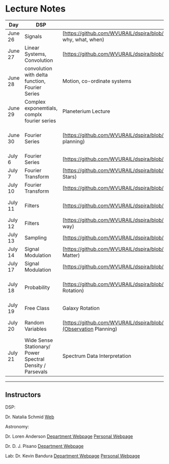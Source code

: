 # Lecture Notes

| Day | DSP | Astronomy| Labs |
|-----|-----|----------|------|
| June 26 |Signals|[https://github.com/WVURAIL/dspira/blob/master/lectures/astronomy/LDA_Lectures/RET_DSP_Intro.pdf](Scientific Notation, why, what, when)| Lab 1 |
| June 27 |Linear Systems, Convolution|[https://github.com/WVURAIL/dspira/blob/master/lectures/astronomy/LDA_Lectures/RET_DSP_MotionOfSky1.pdf](Motion)| Lab 1, 1.1|
| June 28 |convolution with delta function, Fourier Series| Motion, co-ordinate systems|lab 2|
| June 29 |Complex exponemtials, complx fourier series | Planeterium Lecture| lab 3|
| June 30 | Fourier Series| [https://github.com/WVURAIL/dspira/blob/master/lectures/astronomy/LDA_Lectures/RET_DSP_Gravity.pdf](Gravity, Time and planning) | lab 3.1, observation planning using stellarium|
| July 6 | Fourier Series|[https://github.com/WVURAIL/dspira/blob/master/lectures/astronomy/DJP_Lectures/RET_0706.pdf](Light and Telescopes)|Lab 4|
| July 7 | Fourier Transform| [https://github.com/WVURAIL/dspira/blob/master/lectures/astronomy/DJP_Lectures/RET_0707.pdf](Doppler Effect, Telescopes. Stars)|lab 4, Analog Assembly|
| July 10 | Fourier Transform| [https://github.com/WVURAIL/dspira/blob/master/lectures/astronomy/DJP_Lectures/RET_0710.pdf](Stars) | Lab 4 Analog Assembly|
| July 11 | Filters | [https://github.com/WVURAIL/dspira/blob/master/lectures/astronomy/DJP_Lectures/RET_0711.pdf](Stellar Evolution) | Lab 4 Analog Assembly, Python Basics|
| July 12 | Filters | [https://github.com/WVURAIL/dspira/blob/master/lectures/astronomy/DJP_Lectures/RET_0712.pdf](Discovery of the milky way) |Lab 5, Analog Assembly|
| July 13 | Sampling | [https://github.com/WVURAIL/dspira/blob/master/lectures/astronomy/DJP_Lectures/RET_0713.pdf](All Galaxy Great and Small) |Lab 5, Analog Assembly|
| July 14 | Signal Modulation | [https://github.com/WVURAIL/dspira/blob/master/lectures/astronomy/DJP_Lectures/RET_0714.pdf](Galaxy Interaction/Dark Matter) | Shop - telescope construction |
| July 17 | Signal Modulation | [https://github.com/WVURAIL/dspira/blob/master/lectures/astronomy/LDA_Lectures/RET_DSP_Dark_Matter.pdf](Dark Matter) | Shop - telescope Construction |
| July 18 | Probability | [https://github.com/WVURAIL/dspira/blob/master/lectures/astronomy/LDA_Lectures/RET_DSP_Rotation_Curves.pdf](Galaxy Rotation) | Shop - Telescope Construction, Analog Assembly |
| July 19 | Free Class | Galaxy Rotation | Lab 5 |
| July 20 | Random Variables | [https://github.com/WVURAIL/dspira/blob/master/lectures/astronomy/LDA_Lectures/RET_SCP_Time_Planning_Observations.pdf](Observation Planning) | Telescope testing/ data acquisition |
| July 21 | Wide Sense Stationary/ Power Spectral Density / Parsevals | Spectrum Data Interpretation | DSP debugging/Scope packing |

------

## Instructors 

DSP: 

Dr. Natalia Schmid
[Web](http://www.statler.wvu.edu/faculty-staff/faculty/natalia-schmid)

Astronomy:  

Dr. Loren Anderson 
[Department Webpage](http://physics.wvu.edu/faculty-and-staff/faculty/loren-anderson)
[Personal Webpage](http://community.wvu.edu/~ldanderson/)

Dr. D. J. Pisano
[Department Webpage](http://physics.wvu.edu/faculty-and-staff/faculty/d-j-pisano)

Lab:
Dr. Kevin Bandura
[Department Webpage](http://www.statler.wvu.edu/faculty-staff/faculty/kevin-bandura)
[Personal Webpage](http://community.wvu.edu/%7Ekmbandura/)
